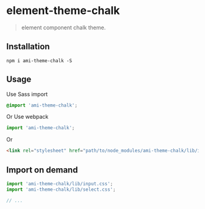 # element-theme-chalk
> element component chalk theme.


## Installation
```shell
npm i ami-theme-chalk -S
```

## Usage

Use Sass import
```css
@import 'ami-theme-chalk';
```

Or Use webpack
```javascript
import 'ami-theme-chalk';
```

Or
```html
<link rel="stylesheet" href="path/to/node_modules/ami-theme-chalk/lib/index.css">
```

##  Import on demand
```javascript
import 'ami-theme-chalk/lib/input.css';
import 'ami-theme-chalk/lib/select.css';

// ...
```
